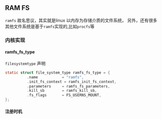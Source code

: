 ## RAM FS

`ramfs` 故名思议，其实就是linux 以内存为存储介质的文件系统， 另外，还有很多其他文件系统是基于`ramfs`实现的,比如`procfs`等

### 内核实现

#### ramfs_fs_type

`filesystemtype` 声明

```c
static struct file_system_type ramfs_fs_type = {
          .name           = "ramfs",
          .init_fs_context = ramfs_init_fs_context,
          .parameters     = ramfs_fs_parameters,
          .kill_sb        = ramfs_kill_sb,
          .fs_flags       = FS_USERNS_MOUNT,
};
```

#### 注册时机
